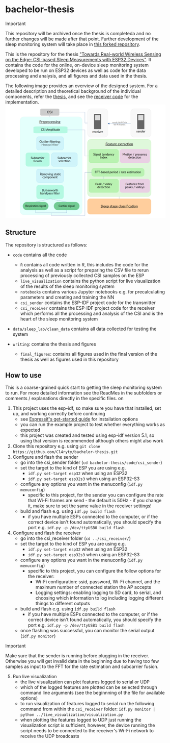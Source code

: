 # bachelor-thesis
> [!IMPORTANT]
> This repository will be archived once the thesis is completeda and no further changes will be made after that point. Further development of the sleep monitoring system will take place in [this forked repository](TODO). 


This is the repository for the thesis ["Towards Real-world Wireless Sensing on the Edge: CSI-based Sleep Measurements with ESP32 Devices"](TODO). 
It contains the code for the online, on-device sleep monitoring system developed to be run on ESP32 devices as well as code for the data processing and analysis, and all figures and data used in the thesis. 

The following image provides an overview of the designed system. For a detailed description and theoretical background of the individual components, refer the [thesis](), and see the [receiver code](code/csi_receiver/) for the implementation. 
![System overview](./writing/final_figures/System_overview.png)


## Structure
The repository is structured as follows:
- `code` contains all the code
    - `R` contains all code written in R, this includes the code for the analysis as well as a script for preparing the CSV file to rerun processing of previously collected CSI samples on the ESP
    - `live_visualization` contains the python script for live visualization of the results of the sleep monitoring system
    - `notebooks` contains various Jupyter notebooks e.g. for precalculating parameters and creating and training the NN
    - `csi_sender` contains the ESP-IDF project code for the transmitter
    - `csi_receiver` contains the ESP-IDF project code for the receiver which performs all the processing and analysis of the CSI and is the heart of the sleep monitoring system
- `data/sleep_lab/clean_data` contains all data collected for testing the system

- `writing`: contains the thesis and figures
    - `final_figures`: contains all figures used in the final version of the thesis as well as figures used in this repository



## How to use
This is a coarse-grained quick start to getting the sleep monitoring system to run. For more detailed information see the ReadMes in the subfolders or comments / explanations directly in the specific files. on
1. This project uses the esp-idf, so make sure you have that installed, set up, and working correctly before continuing
   - see [Espressif's get-started guide](https://docs.espressif.com/projects/esp-idf/en/v5.1/esp32/get-started/) for installation options
   - you can run the example project to test whether everything works as expected
   - this project was created and tested using esp-idf version 5.1, so using that version is recommended although others might also work
2. Clone this repository e.g. using `git clone https://github.com/Cl4ryty/bachelor-thesis.git`
3. Configure and flash the sender
   - go into the csi_sender folder (`cd bachelor-thesis/code/csi_sender`)
   - set the target to the kind of ESP you are using e.g.
     - `idf.py set-target esp32` when using an ESP32
     - `idf.py set-target esp32s3` when using an ESP32-S3
   - configure any options you want in the menuconfig (`idf.py menuconfig`)
     - specific to this project, for the sender you can configure the rate that Wi-Fi frames are send - the default is 50Hz - if you change it, make sure to set the same value in the receiver settings!
   - build and flash e.g. using `idf.py build flash`
     - if you have multiple ESPs connected to the computer, or if the correct device isn't found automatically, you should specify the port e.g. `idf.py -p /dev/ttyUSB0 build flash`
4. Configure and flash the receiver
   - go into the csi_receiver folder (`cd ../csi_receiver/`)
   - set the target to the kind of ESP you are using e.g.
     - `idf.py set-target esp32` when using an ESP32
     - `idf.py set-target esp32s3` when using an ESP32-S3
   - configure any options you want in the menuconfig (`idf.py menuconfig`)
     - specific to this project, you can configure the follow options for the receiver:
       -  Wi-Fi configuration: ssid, password, Wi-Fi channel, and the maximum number of connected station the AP accepts
       -  Logging settings: enabling logging to SD card, to serial, and choosing which information to log including logging different things to different outputs
   - build and flash e.g. using `idf.py build flash`
     - if you have multiple ESPs connected to the computer, or if the correct device isn't found automatically, you should specify the port e.g. `idf.py -p /dev/ttyUSB1 build flash`
   - once flashing was successful, you can monitor the serial output (`idf.py monitor`)

> [!IMPORTANT]
> Make sure that the sender is running before plugging in the receiver. Otherwise you will get invalid data in the beginning due to having too few samples as input to the FFT for the rate estimation and subcarrier fusion.  
5. Run live visualization
   - the live visualization can plot features logged to serial or UDP
   - which of the logged features are plotted can be selected through command line arguments (see the beginnning of the file for available options)
   - to run visualization of features logged to serial run the following command from within the `csi_receiver` folder: `idf.py monitor | python ../live_visualization/visualization.py`
   - when plotting the features logged to UDP just running the visualization script is sufficient, however, the device running the script needs to be connected to the receiver's Wi-Fi network to receive the UDP broadcasts
